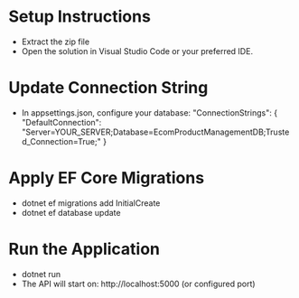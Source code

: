 # Setup Instructions

- Extract the zip file
- Open the solution in Visual Studio Code or your preferred IDE.

# Update Connection String

- In appsettings.json, configure your database:
  "ConnectionStrings": {
    "DefaultConnection": "Server=YOUR_SERVER;Database=EcomProductManagementDB;Trusted_Connection=True;"
  }

# Apply EF Core Migrations

- dotnet ef migrations add InitialCreate
- dotnet ef database update

# Run the Application

- dotnet run
- The API will start on: http://localhost:5000 (or configured port)
